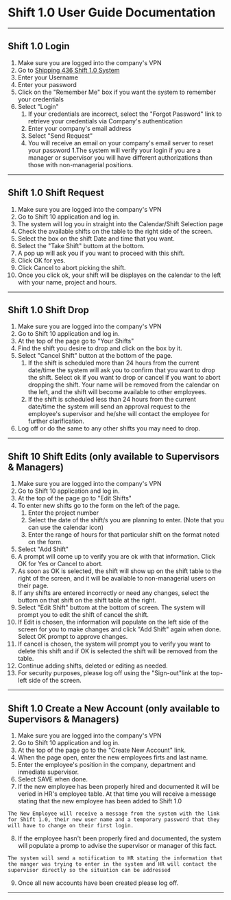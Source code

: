 # Shift 1.0 User Guide Documentation
---
## Shift 1.0 Login  

1. Make sure you are logged into the company's VPN
1. Go to [Shipping 436 Shift 1.0 System](https://shipping-436.github.io/Shift_1.0/ "Shift 1.0")
1. Enter your Username
1. Enter your password
1. Click on the "Remember Me" box if you want the system to remember your credentials
1. Select "Login"
    1. If your credentials are incorrect, select the "Forgot Password" link to retrieve your credentials via Company's authentication
    1. Enter your company's email address
    1. Select "Send Request"
    1. You will receive an email on your company's email server to reset your password
1.The system will verify your login if you are a manager or supervisor you will have different authorizations than those with non-managerial positions.


___

## Shift 1.0 Shift Request

1. Make sure you are logged into the company's VPN
1. Go to Shift 10 application and log in. 
1. The system will log you in straight into the Calendar/Shift Selection page
1. Check the available shifts on the table to the right side of the screen.
1. Select the box on the shift Date and time that you want.
1. Select the "Take Shift" buttom at the bottom.
1. A pop up will ask you if you want to proceed with this shift.
1. Click OK for yes.
1. Click Cancel to abort picking the shift.
1. Once you click ok, your shift will be displayes on the calendar to the left with your name, project and hours.

---

## Shift 1.0 Shift Drop

1. Make sure you are logged into the company's VPN
1. Go to Shift 10 application and log in. 
1. At the top of the page go to "Your Shifts"
1. Find the shift you desire to drop and click on the box by it.
1. Select "Cancel Shift" button at the bottom of the page.
    1. If the shift is scheduled more than 24 hours from the current date/time the system will ask you to confirm that you want to drop the shift. Select ok if you want to drop or cancel if you want to abort dropping the shift. Your name will be removed from the calendar on the left, and the shift will become available to other employees.
    1. If the shift is scheduled less than 24 hours from the current date/time the system will send an approval request to the employee's supervisor and he/she will contact the employee for further clarification.
1. Log off or do the same to any other shifts you may need to drop.

---
## Shift 10 Shift Edits (only available to Supervisors & Managers)

1. Make sure you are logged into the company's VPN
1. Go to Shift 10 application and log in. 
1. At the top of the page go to "Edit Shifts"
1. To enter new shifts go to the form on the left of the page.
    1. Enter the project number
    1. Select the date of the shift/s you are planning to enter. (Note that you can use the calendar icon)
    1. Enter the range of hours for that particular shift on the format noted on the form.
1. Select "Add Shift" 
1. A prompt will come up to verify you are ok with that information. Click OK for Yes or Cancel to abort.
1. As soon as OK is selected, the shift will show up on the shift table to the right of the screen, and it will be available to non-managerial users on their page.
1. If any shifts are entered incorrectly or need any changes, select the buttom on that shift on the shift table at the right.
1. Select "Edit Shift" buttom at the bottom of screen. The system will prompt you to edit the shift of cancel the shift. 
1. If Edit is chosen, the information will populate on the left side of the screen for you to make changes and click "Add Shift" again when done. Select OK prompt to approve changes.
1. If cancel is chosen, the system will prompt you to verify you want to delete this shift and if OK is selected the shift will be removed from the table.
1. Continue adding shifts, deleted or editing as needed.
1. For security purposes, please log off using the "Sign-out"link at the top-left side of the screen.


---
## Shift 1.0 Create a New Account (only available to Supervisors & Managers)

1. Make sure you are logged into the company's VPN
1. Go to Shift 10 application and log in. 
1. At the top of the page go to the "Create New Account" link.
1. When the page open, enter the new employees firts and last name.
1. Enter the employee's position in the company, department and inmediate supervisor.
1. Select SAVE when done.
1. If the new employee has been properly hired and documented it will be veried in HR's employee table. At that time you will receive a message stating that the new employee has been added to Shift 1.0 

```
The New Employee will receive a message from the system with the link for Shift 1.0, their new user name and a temporary password that they will have to change on their first login.

```
8. If the employee hasn't been properly fired and documented, the system will populate a promp to advise the supervisor or manager of this fact.

```
The system will send a notification to HR stating the information that the manger was trying to enter in the system and HR will contact the supervisor directly so the situation can be addressed

```

9. Once all new accounts have been created please log off.

___






